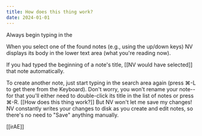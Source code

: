 ```yaml
---
title: How does this thing work?
date: 2024-01-01
---
```

Always begin typing in the

When you select one of the found notes (e.g., using the up/down keys) NV displays its body in the lower text area (what you're reading now).

If you had typed the beginning of a note's title, [[NV would have selected]] that note automatically.

To create another note, just start typing in the search area again (press ⌘-L to get there from the Keyboard). Don't worry, you won't rename your note--for that you'll either need to double-click its title in the list of notes or press ⌘-R.
[[How does this thing work?]]
But NV won't let me save my changes!
NV constantly writes your changes to disk as you create and edit notes, so there's no need to "Save" anything manually.

[[irAE]]